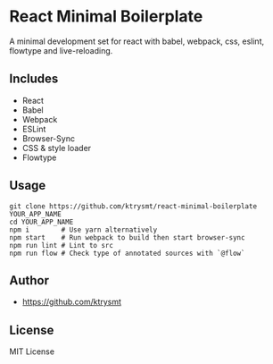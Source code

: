 # React Minimal Boilerplate

A minimal development set for react with babel, webpack, css, eslint, flowtype and live-reloading.

## Includes

- React
- Babel
- Webpack
- ESLint
- Browser-Sync
- CSS & style loader
- Flowtype

## Usage

```
git clone https://github.com/ktrysmt/react-minimal-boilerplate YOUR_APP_NAME
cd YOUR_APP_NAME
npm i        # Use yarn alternatively
npm start    # Run webpack to build then start browser-sync
npm run lint # Lint to src
npm run flow # Check type of annotated sources with `@flow`
```

## Author

- <https://github.com/ktrysmt>

## License

MIT License
